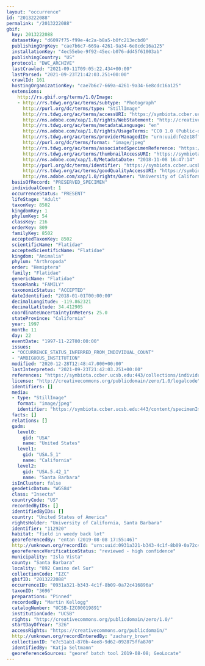 ```yaml
---
layout: "occurrence"
id: "2013222088"
permalink: "/2013222088"
gbif:
  key: 2013222088
  datasetKey: "d6097f75-f99e-4c2a-b8a5-b0fc213ecbd0"
  publishingOrgKey: "cae7b6c7-669a-4261-9a34-6e8cdc16a125"
  installationKey: "4ec55ebe-9f92-45ec-b076-dd45f61003ab"
  publishingCountry: "US"
  protocol: "DWC_ARCHIVE"
  lastCrawled: "2021-09-11T09:05:22.434+00:00"
  lastParsed: "2021-09-23T21:42:03.251+00:00"
  crawlId: 161
  hostingOrganizationKey: "cae7b6c7-669a-4261-9a34-6e8cdc16a125"
  extensions:
    http://rs.gbif.org/terms/1.0/Image:
    - http://rs.tdwg.org/ac/terms/subtype: "Photograph"
      http://purl.org/dc/terms/type: "StillImage"
      http://rs.tdwg.org/ac/terms/accessURI: "https://symbiota.ccber.ucsb.edu:443/content/specimenImages/UCSB_IZC/UCSB-IZC00019/UCSB-IZC00019891_lg.jpg"
      http://ns.adobe.com/xap/1.0/rights/WebStatement: "http://creativecommons.org/publicdomain/zero/1.0/"
      http://rs.tdwg.org/ac/terms/metadataLanguage: "en"
      http://ns.adobe.com/xap/1.0/rights/UsageTerms: "CC0 1.0 (Public-domain)"
      http://rs.tdwg.org/ac/terms/providerManagedID: "urn:uuid:fe2e18ff-fff5-4491-a4f8-ecb3454c56cb"
      http://purl.org/dc/terms/format: "image/jpeg"
      http://rs.tdwg.org/ac/terms/associatedSpecimenReference: "https://symbiota.ccber.ucsb.edu:443/collections/individual/index.php?occid=112920"
      http://rs.tdwg.org/ac/terms/thumbnailAccessURI: "https://symbiota.ccber.ucsb.edu:443/content/specimenImages/UCSB_IZC/UCSB-IZC00019/UCSB-IZC00019891_tn.jpg"
      http://ns.adobe.com/xap/1.0/MetadataDate: "2018-11-08 16:47:14"
      http://purl.org/dc/terms/identifier: "https://symbiota.ccber.ucsb.edu:443/content/specimenImages/UCSB_IZC/UCSB-IZC00019/UCSB-IZC00019891_lg.jpg"
      http://rs.tdwg.org/ac/terms/goodQualityAccessURI: "https://symbiota.ccber.ucsb.edu:443/content/specimenImages/UCSB_IZC/UCSB-IZC00019/UCSB-IZC00019891.jpg"
      http://ns.adobe.com/xap/1.0/rights/Owner: "University of California, Santa Barbara"
  basisOfRecord: "PRESERVED_SPECIMEN"
  individualCount: 1
  occurrenceStatus: "PRESENT"
  lifeStage: "Adult"
  taxonKey: 8502
  kingdomKey: 1
  phylumKey: 54
  classKey: 216
  orderKey: 809
  familyKey: 8502
  acceptedTaxonKey: 8502
  scientificName: "Flatidae"
  acceptedScientificName: "Flatidae"
  kingdom: "Animalia"
  phylum: "Arthropoda"
  order: "Hemiptera"
  family: "Flatidae"
  genericName: "Flatidae"
  taxonRank: "FAMILY"
  taxonomicStatus: "ACCEPTED"
  dateIdentified: "2018-01-01T00:00:00"
  decimalLongitude: -119.862321
  decimalLatitude: 34.412905
  coordinateUncertaintyInMeters: 25.0
  stateProvince: "California"
  year: 1997
  month: 11
  day: 22
  eventDate: "1997-11-22T00:00:00"
  issues:
  - "OCCURRENCE_STATUS_INFERRED_FROM_INDIVIDUAL_COUNT"
  - "AMBIGUOUS_INSTITUTION"
  modified: "2020-12-28T12:48:47.000+00:00"
  lastInterpreted: "2021-09-23T21:42:03.251+00:00"
  references: "https://symbiota.ccber.ucsb.edu:443/collections/individual/index.php?occid=112920"
  license: "http://creativecommons.org/publicdomain/zero/1.0/legalcode"
  identifiers: []
  media:
  - type: "StillImage"
    format: "image/jpeg"
    identifier: "https://symbiota.ccber.ucsb.edu:443/content/specimenImages/UCSB_IZC/UCSB-IZC00019/UCSB-IZC00019891_lg.jpg"
  facts: []
  relations: []
  gadm:
    level0:
      gid: "USA"
      name: "United States"
    level1:
      gid: "USA.5_1"
      name: "California"
    level2:
      gid: "USA.5.42_1"
      name: "Santa Barbara"
  isInCluster: false
  geodeticDatum: "WGS84"
  class: "Insecta"
  countryCode: "US"
  recordedByIDs: []
  identifiedByIDs: []
  country: "United States of America"
  rightsHolder: "University of California, Santa Barbara"
  identifier: "112920"
  habitat: "field in weedy back lot"
  georeferencedBy: "entan (2019-08-08 17:55:46)"
  http://unknown.org/recordId: "urn:uuid:0931a321-b343-4c1f-8b09-0a72c416896a"
  georeferenceVerificationStatus: "reviewed - high confidence"
  municipality: "Isla Vista"
  county: "Santa Barbara"
  locality: "892 Camino del Sur"
  collectionCode: "IZC"
  gbifID: "2013222088"
  occurrenceID: "0931a321-b343-4c1f-8b09-0a72c416896a"
  taxonID: "3696"
  preparations: "Pinned"
  recordedBy: "Martin Kellogg"
  catalogNumber: "UCSB-IZC00019891"
  institutionCode: "UCSB"
  rights: "http://creativecommons.org/publicdomain/zero/1.0/"
  startDayOfYear: "326"
  accessRights: "https://creativecommons.org/publicdomain/"
  http://unknown.org/recordEnteredBy: "zachary_brown"
  collectionID: "e7c51ab1-870b-4ee8-9d62-092875ffa870"
  identifiedBy: "Katja Seltmann"
  georeferenceSources: "georef batch tool 2019-08-08; GeoLocate"
---
```

